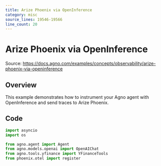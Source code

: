 ```yaml
---
title: Arize Phoenix via OpenInference
category: misc
source_lines: 19546-19566
line_count: 20
---
```


# Arize Phoenix via OpenInference
Source: https://docs.agno.com/examples/concepts/observability/arize-phoenix-via-openinference



## Overview

This example demonstrates how to instrument your Agno agent with OpenInference and send traces to Arize Phoenix.

## Code

```python
import asyncio
import os

from agno.agent import Agent
from agno.models.openai import OpenAIChat
from agno.tools.yfinance import YFinanceTools
from phoenix.otel import register

